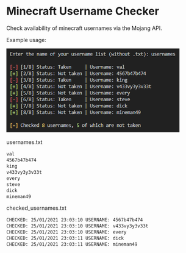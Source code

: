 # Minecraft Username Checker

Check availability of minecraft usernames via the Mojang API.

Example usage:

![Example Image](example.png)

usernames.txt
```
val
4567b47b474
king
v433vy3y3v33t
every
steve
dick
mineman49
```
checked_usernames.txt
```
CHECKED: 25/01/2021 23:03:10 USERNAME: 4567b47b474
CHECKED: 25/01/2021 23:03:10 USERNAME: v433vy3y3v33t
CHECKED: 25/01/2021 23:03:10 USERNAME: every
CHECKED: 25/01/2021 23:03:11 USERNAME: dick
CHECKED: 25/01/2021 23:03:11 USERNAME: mineman49
```
